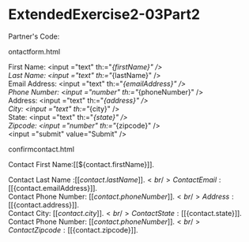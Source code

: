 # ExtendedExercise2-03Part2

Partner's Code:

ontactform.html



<body>
<form action="#" th:="@{/contactform}" th:object="${contact}" method="post">

First Name: <input ="text" th:="*{firstName}" /><br />
Last Name: <input ="text" th:="*{lastName}" /><br />
Email Address: <input ="text" th:="*{emailAddress}" /><br />
Phone Number: <input ="number" th:="*{phoneNumber}" /><br />
Address: <input ="text" th:="*{address}" /><br />
City: <input ="text" th:="*{city}" /><br />
State: <input ="text" th:="*{state}" /><br />
Zipcode: <input ="number" th:="*{zipcode}" /><br />
<input ="submit" value="Submit" />

</form>


</body>


confirmcontact.html


<body>

<p th:inline="text">Contact First Name:[[${contact.firstName}]].<br />

Contact Last Name :[[${contact.lastName}]].<br />
Contact Email: [[${contact.emailAddress}]].<br />
Contact Phone Number: [[${contact.phoneNumber}]].<br />
Address: [[${contact.address}]].<br />
Contact City: [[${contact.city}]].<br />
Contact State: [[${contact.state}]].<br />
Contact Phone Number: [[${contact.phoneNumber}]].<br />
Contact Zipcode: [[${contact.zipcode}]].<br />

</p>

 

</body>
